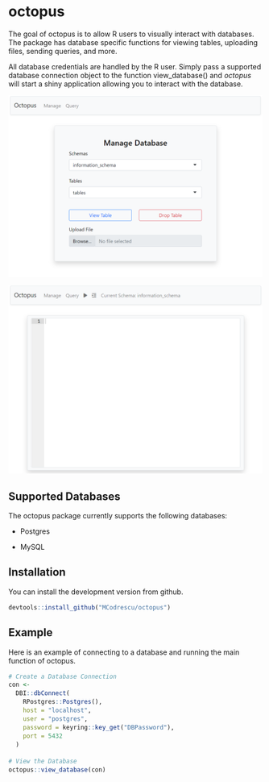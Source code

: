 
<!-- README.md is generated from README.Rmd. Please edit that file -->

# octopus

<!-- badges: start -->
<!-- badges: end -->

The goal of octopus is to allow R users to visually interact with
databases. The package has database specific functions for viewing
tables, uploading files, sending queries, and more.

All database credentials are handled by the R user. Simply pass a
supported database connection object to the function view_database() and
*octopus* will start a shiny application allowing you to interact with
the database.

![octopus Main Page](images/octopusMainPage.png)

![octopusQueryPage](images/octopusQueryPage.png)

## Supported Databases

The octopus package currently supports the following databases:

- Postgres

- MySQL

## Installation

You can install the development version from github.

``` r
devtools::install_github("MCodrescu/octopus")
```

## Example

Here is an example of connecting to a database and running the main
function of octopus.

``` r
# Create a Database Connection
con <-
  DBI::dbConnect(
    RPostgres::Postgres(),
    host = "localhost",
    user = "postgres",
    password = keyring::key_get("DBPassword"),
    port = 5432
  )

# View the Database
octopus::view_database(con)
```
